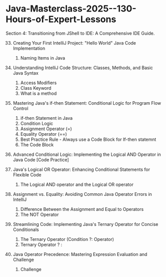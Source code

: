 # Java-Masterclass-2025--130-Hours-of-Expert-Lessons

Section 4: Transitioning from JShell to IDE: A Comprehensive IDE Guide.

33. Creating Your First IntelliJ Project: "Hello World" Java Code Implementation
    1. Naming Items in Java

34. Understanding IntelliJ Code Structure: Classes, Methods, and Basic Java Syntax
    1. Access Modifiers
    2. Class Keyword
    3. What is a method

35. Mastering Java's if-then Statement: Conditional Logic for Program Flow Control
    1. if-then Statement in Java
    2. Condition Logic
    3. Assignment Operator (=)
    4. Equality Operator (==)
    5. Best Practice Rule - Always use a Code Block for If-then statemnt
    6. The Code Block

36. Advanced Conditional Logic: Implementing the Logical AND Operator in Java Code [Code Practice]

37. Java's Logical OR Operator: Enhancing Conditional Statements for Flexible Code
    1. The Logical AND operator and the Logical OR operator

38. Assignment vs. Equality: Avoiding Common Java Operator Errors in IntelliJ
    1. Difference Between the Assignment and Equal to Operators
    2. The NOT Operator

39. Streamlining Code: Implementing Java's Ternary Operator for Concise Conditionals
    1. The Ternary Operator (Condition ?: Operator)
    2. Ternary Operator ? :

40. Java Operator Precedence: Mastering Expression Evaluation and Challenge
    1. Challenge